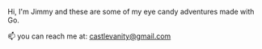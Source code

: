 Hi, I'm Jimmy and these are some of my eye candy adventures made with Go.






📫 you can reach me at: castlevanity@gmail.com
